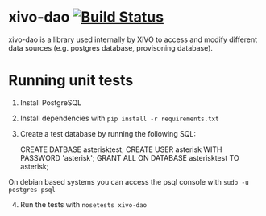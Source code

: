 xivo-dao [![Build Status](https://travis-ci.org/xivo-pbx/xivo-dao.png?branch=master)](https://travis-ci.org/xivo-pbx/xivo-dao)
========

xivo-dao is a library used internally by XiVO to access and modify
different data sources (e.g. postgres database, provisoning database).

Running unit tests
==================

1. Install PostgreSQL
2. Install dependencies with ```pip install -r requirements.txt```
3. Create a test database by running the following SQL:

    CREATE DATBASE asterisktest;
    CREATE USER asterisk WITH PASSWORD 'asterisk';
    GRANT ALL ON DATABASE asterisktest TO asterisk;

On debian based systems you can access the psql console with ```sudo -u postgres psql```

4. Run the tests with ```nosetests xivo-dao```
